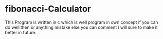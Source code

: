# fibonacci-Calculator
This Program is written in c which is well program in own concept if you can do well then or anything mistake else you can comment i will sure to make it better in future.

